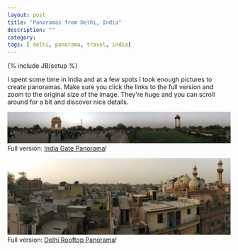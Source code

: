 ```yaml
---
layout: post
title: "Panoramas from Delhi, India"
description: ""
category: 
tags: [ delhi, panorama, travel, india]
---
```

{% include JB/setup %}

I spent some time in India and at a few spots I took enough pictures to create panoramas. Make sure you click the links to the full version and zoom to the original size of the image. They're huge and you can scroll around for a bit and discover nice details.

![India Gate Panorama](/assets/images/india-gate.jpg)
Full version: [India Gate Panorama](/assets/images/india-gate.jpg)!

![Delhi Rooftop Panorama](/assets/images/delhi-panorama.jpg)
Full version: [Delhi Rooftop Panorama](/assets/images/delhi-panorama.jpg)!
